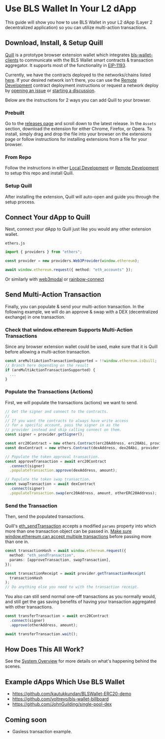 # Use BLS Wallet In Your L2 dApp

This guide will show you how to use BLS Wallet in your L2 dApp (Layer 2 decentralized application) so you can utilize multi-action transactions.

## Download, Install, & Setup Quill

[Quill](../extension/) is a prototype browser extension wallet which integrates [bls-wallet-clients](../contracts/clients/) to communicate with the BLS Wallet smart contracts & transaction aggregator. It supports most of the functionality in [EIP-1193](https://eips.ethereum.org/EIPS/eip-1193).

Currently, we have the contracts deployed to the networks/chains listed [here](https://github.com/web3well/bls-wallet/tree/main/contracts/networks). If your desired network isn't there, you can use the [Remote Development](./remote_development.md) contract deployment instructions or request a network deploy by [opening an issue](https://github.com/web3well/bls-wallet/issues/new) or [starting a discussion](https://github.com/web3well/bls-wallet/discussions/new).

Below are the instructions for 2 ways you can add Quill to your browser.

### Prebuilt

Go to the [releases page](https://github.com/web3well/bls-wallet/releases) and scroll down to the latest release. In the `Assets` section, download the extension for either Chrome, Firefox, or Opera. To install, simply drag and drop the file into your browser on the extensions page or follow instructions for installing extensions from a file for your browser.

### From Repo

Follow the instructions in either [Local Development](./local_development.md) or [Remote Development](./remote_development.md) to setup this repo and install Quill.

### Setup Quill

After installing the extension, Quill will auto-open and guide you through the setup process.

## Connect Your dApp to Quill

Next, connect your dApp to Quill just like you would any other extension wallet.

`ethers.js`

```typescript
import { providers } from "ethers";

const provider = new providers.Web3Provider(window.ethereum);

await window.ethereum.request({ method: "eth_accounts" });
```

Or similarly with [web3modal](https://github.com/WalletConnect/web3modal#usage) or [rainbow-connect](https://rainbowkit.vercel.app/docs/installation#configure)

## Send Multi-Action Transaction

Finally, you can populate & send your multi-action transaction. In the following example, we will do an approve & swap with a DEX (decentralized exchange) in one transaction.

### Check that window.ethereum Supports Multi-Action Transactions

Since any browser extension wallet could be used, make sure that it is Quill before allowing a multi-action transaction.

```typescript
const areMultiActionTransactionSupported = !!window.ethereum.isQuill;
// Branch here depending on the result
if (areMultiActionTransactionSupported) {
  ...
}
```

### Populate the Transactions (Actions)

First, we will populate the transactions (actions) we want to send.

```typescript
// Get the signer and connect to the contracts.
//
// If you want the contracts to always have write access
// for a specific account, pass the signer in as the
// provider instead and skip calling connect on them.
const signer = provider.getSigner();

const erc20Contract = new ethers.Contract(erc20Address, erc20Abi, provider);
const dexContract = new ethers.Contract(dexAddress, dex20Abi, provider);

// Populate the token approval transaction.
const approveTransaction = await erc20Contract
  .connect(signer)
  .populateTransaction.approve(dexAddress, amount);

// Populate the token swap transaction.
const swapTransaction = await dexContract
  .connect(signer)
  .populateTransaction.swap(erc20Address, amount, otherERC20Address);
```

### Send the Transaction

Then, send the populated transactions.

Quill's [eth_sendTransaction](https://ethereum.org/en/developers/docs/apis/json-rpc/#eth_sendtransaction) accepts a modified `params` property into which more than one transaction object can be passed in. [Make sure window.ethereum can accept multiple transactions](#check-that-windowethereum-supports-multi-action-transactions) before passing more than one in.

```typescript
const transactionHash = await window.ethereum.request({
  method: "eth_sendTransaction",
  params: [approveTransaction, swapTransaction],
});

const transactionReceipt = await provider.getTransactionReceipt(
  transactionHash
);
// Do anything else you need to with the transaction receipt.
```

You also can still send normal one-off transactions as you normally would, and still get the gas saving benefits of having your transaction aggregated with other transactions.

```typescript
const transferTransaction = await erc20Contract
  .connect(signer)
  .approve(otherAddress, amount);

await transferTransaction.wait();
```

## How Does This All Work?

See the [System Overview](./system_overview.md) for more details on what's happening behind the scenes.

## Example dApps Which Use BLS Wallet

- https://github.com/kautukkundan/BLSWallet-ERC20-demo
- https://github.com/voltrevo/bls-wallet-billboard
- https://github.com/JohnGuilding/single-pool-dex

## Coming soon

- Gasless transaction example.
